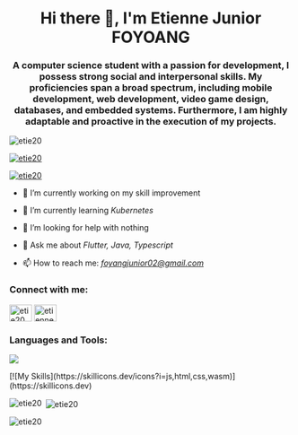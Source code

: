 <h1 align="center">Hi there 👋, I'm Etienne Junior FOYOANG</h1>
<h3 align="center">A computer science student with a passion for development, I possess strong social and interpersonal skills. My proficiencies span a broad spectrum, including mobile development, web development, video game design, databases, and embedded systems. Furthermore, I am highly adaptable and proactive in the execution of my projects.</h3>

<p align="left"> <img src="https://komarev.com/ghpvc/?username=etie20&label=Profile%20views&color=0e75b6&style=flat" alt="etie20" /> </p>

<p align="left"> <a href="https://github.com/ryo-ma/github-profile-trophy"><img src="https://github-profile-trophy.vercel.app/?username=etie20" alt="etie20" /></a> </p>

<p align="left"> <a href="https://twitter.com/etie20" target="blank"><img src="https://img.shields.io/twitter/follow/etie20?logo=twitter&style=for-the-badge" alt="etie20" /></a> </p>

- 🔭 I’m currently working on my skill improvement

- 🌱 I’m currently learning *Kubernetes*

- 🤔 I’m looking for help with nothing

- 💬 Ask me about *Flutter, Java, Typescript*

- 📫 How to reach me: *foyangjunior02@gmail.com*

<h3 align="left">Connect with me:</h3>
<p align="left">
<a href="https://twitter.com/etie20" target="blank"><img align="center" src="https://raw.githubusercontent.com/rahuldkjain/github-profile-readme-generator/master/src/images/icons/Social/twitter.svg" alt="etie20" height="30" width="40" /></a>
<a href="https://www.linkedin.com/in/etienne-junior-foyang-682ab8255/" target="blank"><img align="center" src="https://raw.githubusercontent.com/rahuldkjain/github-profile-readme-generator/master/src/images/icons/Social/linked-in-alt.svg" alt="etienne-junior-foyang-682ab8255" height="30" width="40" /></a>
</p>
<h3 align="left">Languages and Tools:</h3>
<p align="left">
  <a href="https://skillicons.dev">
    <img src="https://skillicons.dev/icons?i=java,dart,ts,angular,vue, tailwind,spring,flutter,docker,figma,supabase,postgres,git,postman,linux,vercel,arduino,webstorm,idea,androidstudio" />
  </a>
</p>
[![My Skills](https://skillicons.dev/icons?i=js,html,css,wasm)](https://skillicons.dev)
<p><img align="left" src="https://github-readme-stats.vercel.app/api/top-langs?username=etie20&show_icons=true&locale=en&layout=compact&theme=tokyonight" alt="etie20" /></p>

<p>&nbsp;<img align="center" src="https://github-readme-stats.vercel.app/api?username=etie20&show_icons=true&locale=en&theme=tokyonight" alt="etie20" /></p>

<p><img align="center" src="https://github-readme-streak-stats.herokuapp.com/?user=etie20&theme=tokyonight" alt="etie20" /></p>
